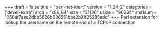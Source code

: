 +++
draft = false
title = "perl-net-ident"
version = "1.24-2"
categories = ['devel-extra']
arch = "x86_64"
size = "21136"
usize = "96034"
sha1sum = "050af7aec2dbb5826b636551bbe2b91f25285add"
+++
Perl extension for lookup the username on the remote end of a TCP/IP connection